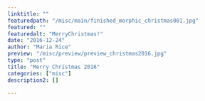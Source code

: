 ```yaml
---
linktitle: ""
featuredpath: "/misc/main/finished_morphic_christmas001.jpg"
featured: ""
featuredalt: "MerryChristmas!"
date: "2016-12-24"
author: "Maria Rice"
preview: "/misc/preview/preview_christmas2016.jpg"
type: "post"
title: "Merry Christmas 2016"
categories: ["misc"]
description2: []

---
```

